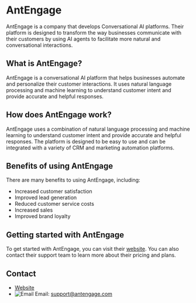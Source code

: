 # AntEngage

AntEngage is a company that develops Conversational AI platforms. Their platform is designed to transform the way businesses communicate with their customers by using AI agents to facilitate more natural and conversational interactions.

## What is AntEngage?

AntEngage is a conversational AI platform that helps businesses automate and personalize their customer interactions. It uses natural language processing and machine learning to understand customer intent and provide accurate and helpful responses.

## How does AntEngage work?

AntEngage uses a combination of natural language processing and machine learning to understand customer intent and provide accurate and helpful responses. The platform is designed to be easy to use and can be integrated with a variety of CRM and marketing automation platforms.

## Benefits of using AntEngage

There are many benefits to using AntEngage, including:

- Increased customer satisfaction
- Improved lead generation
- Reduced customer service costs
- Increased sales
- Improved brand loyalty

## Getting started with AntEngage

To get started with AntEngage, you can visit their [website](https://antengage.com/). You can also contact their support team to learn more about their pricing and plans.

## Contact

- [Website](https://antengage.com/)
- ![Email](https://img.icons8.com/color/48/000000/email.png) Email: support@antengage.com
